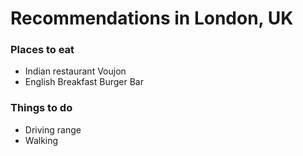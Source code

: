 # Recommendations in London, UK

### Places to eat
- Indian restaurant Voujon
- English Breakfast Burger Bar
### Things to do
- Driving range
- Walking
